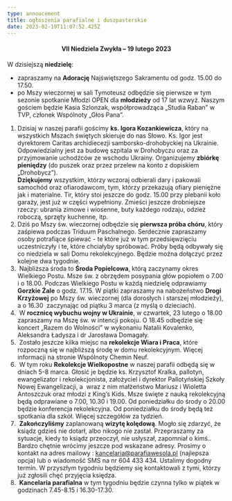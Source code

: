 ```yaml
---
type: annoucement
title: ogłoszenia parafialne i duszpasterskie
date: 2023-02-19T11:07:52.425Z
---
```

<!--StartFragment--><h4 style="text-align:center;">VII Niedziela Zwykła – 19 lutego 2023</h4>

W dzisiejszą **niedzielę**:

* zapraszamy na **Adorację** Najświętszego Sakramentu od godz. 15.00 do 17.50.
* po Mszy wieczornej w sali Tymoteusz odbędzie się pierwsze w tym sezonie spotkanie Młodzi OPEN dla **młodzieży** od 17 lat wzwyż. Naszym gościem będzie Kasia Szlonzak, współprowadząca „Studia Raban” w TVP, członek Wspólnoty „Głos Pana”.

1. Dzisiaj w naszej parafii gościmy **ks. Igora Kozankiewicza**, który na wszystkich Mszach świętych skieruje do nas Słowo. Ks. Igor jest dyrektorem Caritas archidiecezji samborsko-drohobyckiej na Ukrainie. Odpowiedzialny jest za budowę szpitala w Drohobyczu oraz za przyjmowanie uchodźców ze wschodu Ukrainy. Organizujemy **zbiórkę  pieniędzy** (do puszek oraz przez przelew na konto z dopiskiem „Drohobycz”).\
   **Dziękujemy** wszystkim, którzy wczoraj odbierali dary i pakowali samochód oraz ofiarodawcom, tym, którzy przekazują ofiary pieniężne jak i materialne. Tir, który stoi jeszcze do godz. 15.00 przy plebanii koło garaży, jest już w części wypełniony. Zmieści jeszcze drobniejsze rzeczy: ubrania zimowe i wiosenne, buty każdego rodzaju, odzież roboczą, sprzęty kuchenne, itp.
2. Dziś po Mszy św. wieczornej odbędzie się **pierwsza próba chóru**, który zaśpiewa podczas Triduum Paschalnego. Serdecznie zapraszamy osoby potrafiące śpiewać - te które już w tym przedsięwzięciu uczestniczyły i te, które chciałyby spróbować. Próby będą odbywały się co niedziela w sali Domu rekolekcyjnego. Będzie można dołączyć przez kolejne dwa tygodnie.
3.  Najbliższa środa to **Środa Popielcowa**, którą zaczynamy okres Wielkiego Postu. Msze św. z obrzędem posypania głów popiołem o 7.00 i o 18.00. Podczas Wielkiego Postu w każdą niedzielę odprawiamy **Gorzkie Żale** o godz. 17.15. W piątki zapraszamy na nabożeństwo **Drogi Krzyżowej** po Mszy św. wieczornej (dla dorosłych i starszej młodzieży), a o 16.30  zaczynając od piątku 3 marca (z myślą o dzieciach).
4.  W **rocznicę wybuchu wojny w Ukrainie**, w czwartek, 23 lutego o 18.00 zapraszamy na Mszę św. w intencji pokoju. O 18.45 odbędzie się koncert „Razem do Wolności” w wykonaniu Natalii Kovalenko, Aleksandra Ładysza i dr Jarosława Domagały.
5.  Zostało jeszcze kilka miejsc na **rekolekcje Wiara i Praca**, które rozpoczną się w najbliższą środę w domu rekolekcyjnym. Więcej informacji na stronie Wspólnoty Chemin Neuf.
6.  W tym roku **Rekolekcje Wielkopostne** w naszej parafii odbędą się w dniach 5-8 marca. Głosić je będzie ks. Krzysztof Kralka, pallotyn, ewangelizator i rekolekcjonista, założyciel i dyrektor Pallotyńskiej Szkoły Nowej Ewangelizacji, a  wraz z nim małżeństwo Mariusz i Wioletta Antoszczuk oraz młodzi z King’s Kids. Msze święte z nauką rekolekcyjną będą odprawiane o 7.00, 10.30 i 19.00. Od poniedziałku do środy o 20.00 będzie konferencja rekolekcyjna. Od poniedziałku do środy będą też spotkania dla szkół. Więcej szczegółów za tydzień.
7.  **Zakończyliśmy** zaplanowaną **wizytę kolędową**. Mogło się zdarzyć, że ksiądz gdzieś nie dotarł, albo nikogo nie zastał. Przepraszamy za sytuacje, kiedy to ksiądz przeoczył, nie usłyszał, zapomniał o kimś.. Bardzo chętnie wrócimy jeszcze pod wskazane adresy. Prosimy o kontakt na adres mailowy : [kancelaria@parafiawesola.pl](mailto:kancelaria@parafiawesola.pl) (najlepsza opcja) lub o wiadomość SMS na nr 604 433 434. Ustalimy dogodny termin. W przyszłym tygodniu będziemy się kontaktowali z tymi, którzy już zgłosili chęć przyjęcia księdza.
8.  **Kancelaria parafialna** w tym tygodniu będzie czynna tylko w piątek w godzinach 7.45-8.15 i 16.30-17.30.

<!--EndFragment-->